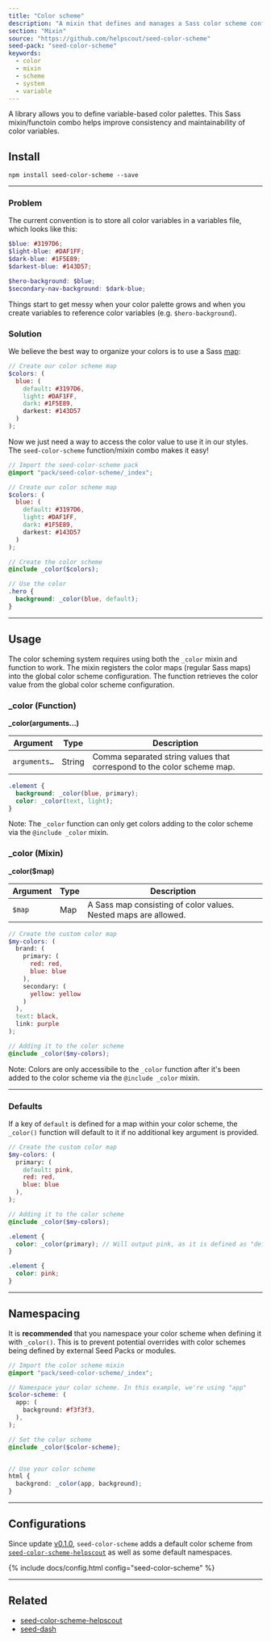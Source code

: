 ```yaml
---
title: "Color scheme"
description: "A mixin that defines and manages a Sass color scheme configuration."
section: "Mixin"
source: "https://github.com/helpscout/seed-color-scheme"
seed-pack: "seed-color-scheme"
keywords:
  - color
  - mixin
  - scheme
  - system
  - variable
---
```


A library allows you to define variable-based color palettes. This Sass mixin/functoin combo helps improve consistency and maintainability of color variables.


## Install

```
npm install seed-color-scheme --save
```

---



### Problem

The current convention is to store all color variables in a variables file, which looks like this:

```_variables.scss
$blue: #3197D6;
$light-blue: #DAF1FF;
$dark-blue: #1F5E89;
$darkest-blue: #143D57;

$hero-background: $blue;
$secondary-nav-background: $dark-blue;
```

Things start to get messy when your color palette grows and when you create variables to reference color variables (e.g. `$hero-background`).


### Solution

We believe the best way to organize your colors is to use a Sass [map](http://sass-lang.com/documentation/file.SASS_REFERENCE.html#maps):

```_colors.scss
// Create our color scheme map
$colors: (
  blue: (
    default: #3197D6,
    light: #DAF1FF,
    dark: #1F5E89,
    darkest: #143D57
  )
);
```

Now we just need a way to access the color value to use it in our styles. The `seed-color-scheme` function/mixin combo makes it easy!

```_colors.scss
// Import the seed-color-scheme pack
@import "pack/seed-color-scheme/_index";

// Create our color scheme map
$colors: (
  blue: (
    default: #3197D6,
    light: #DAF1FF,
    dark: #1F5E89,
    darkest: #143D57
  )
);

// Create the color scheme
@include _color($colors);

// Use the color
.hero {
  background: _color(blue, default);
}
```



---



## Usage

The color scheming system requires using both the `_color` mixin and function to work. The mixin registers the color maps (regular Sass maps) into the global color scheme configuration. The function retrieves the color value from the global color scheme configuration.


### _color (Function)

**_color(arguments…)**

| Argument | Type | Description |
| ---      | ---  | ---         |
| `arguments…` | String | Comma separated string values that correspond to the color scheme map. |

```_example.scss
.element {
  background: _color(blue, primary);
  color: _color(text, light);
}
```

Note: The `_color` function can only get colors adding to the color scheme via the `@include _color` mixin.



### _color (Mixin)

**_color($map)**

| Argument | Type | Description |
| ---      | ---  | ---         |
| `$map` | Map | A Sass map consisting of color values. Nested maps are allowed. |


```_example.scss
// Create the custom color map
$my-colors: (
  brand: (
    primary: (
      red: red,
      blue: blue
    ),
    secondary: (
      yellow: yellow
    )
  ),
  text: black,
  link: purple
);

// Adding it to the color scheme
@include _color($my-colors);
```

Note: Colors are only accessibile to the `_color` function after it's been added to the color scheme via the `@include _color` mixin.



---



### Defaults

If a key of `default` is defined for a map within your color scheme, the `_color()` function will default to it if no additional key argument is provided.

```_example.scss
// Create the custom color map
$my-colors: (
  primary: (
    default: pink,
    red: red,
    blue: blue
  ),
);

// Adding it to the color scheme
@include _color($my-colors);

.element {
  color: _color(primary); // Will output pink, as it is defined as "default"
}
```

```_example.css
.element {
  color: pink;
}
```



---



## Namespacing

It is **recommended** that you namespace your color scheme when defining it with `_color()`. This is to prevent potential overrides with color schemes being defined by external Seed Packs or modules.

```app.scss
// Import the color scheme mixin
@import "pack/seed-color-scheme/_index";

// Namespace your color scheme. In this example, we're using "app"
$color-scheme: (
  app: (
    background: #f3f3f3,
  ),
);

// Set the color scheme
@include _color($color-scheme);


// Use your color scheme
html {
  backgrond: _color(app, background);
}
```




---



## Configurations

Since update [v0.1.0](https://github.com/helpscout/seed-color-scheme/releases/tag/v0.1.0), `seed-color-scheme` adds a default color scheme from [`seed-color-scheme-helpscout`](/seed/packs/seed-color-scheme-helpscout) as well as some default namespaces.

{% include docs/config.html config="seed-color-scheme" %}



---



## Related

* [seed-color-scheme-helpscout](/seed/packs/seed-color-scheme-helpscout)
* [seed-dash](/seed/packs/seed-dash)
